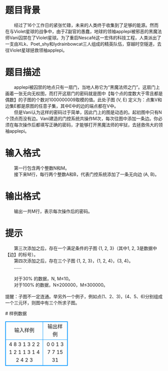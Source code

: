 # 

 
 # 题目背景 
<p>　　经过了16个工作日的紧张忙碌，未来的人类终于收集到了足够的能源。然而在与Violet星球的战争中，由于Z副官的愚蠢，地球的领袖applepi被邪恶的黑魔法师Vani囚禁在了Violet星球。为了重启Nescaf&eacute;这一宏伟的科技工程，人类派出了一支由XLk、Poet_shy和lydrainbowcat三人组成的精英队伍，穿越时空隧道，去往Violet星球拯救领袖applepi。</p> 

 
 # 题目描述 
<p>　　applepi被囚禁的地点只有一扇门，当地人称它为&ldquo;黑魔法师之门&rdquo;。这扇门上画着一张无向无权图，而打开这扇门的密码就是图中【每个点的度数大于零且都是偶数】的子图的个数对1000000009取模的值。此处子图&nbsp;(V,&nbsp;E)&nbsp;定义为：点集V和边集E都是原图的任意子集，其中E中的边的端点都在V中。<br />
　　但是Vani认为这样的密码过于简单，因此门上的图是动态的。起初图中只有N个顶点而没有边。Vani建造的门控系统共操作M次，每次往图中添加一条边。你必须在每次操作后都填写正确的密码，才能够打开黑魔法师的牢狱，去拯救伟大的领袖applepi。</p> 

 
 # 输入格式 
<p>　　第一行包含两个整数N和M。<br />
　　接下来M行，每行两个整数A和B，代表门控系统添加了一条无向边&nbsp;(A,&nbsp;B)。</p> 

 
 # 输出格式 
<p>　　输出一共M行，表示每次操作后的密码。</p> 

 
 # 提示 
<p>　　第三次添加之后，存在一个满足条件的子图&nbsp;{1,&nbsp;2,&nbsp;3}（其中1,&nbsp;2,&nbsp;3是数据中【边】的标号）。<br />
　　第四次添加之后，存在三个子图&nbsp;{1,&nbsp;2,&nbsp;3}，{1,&nbsp;2,&nbsp;4}，{3,&nbsp;4}。<br />
　　&hellip;&hellip;<br />
<br />
　　对于30%&nbsp;的数据，N,&nbsp;M&le;10。<br />
　　对于100%&nbsp;的数据，N&le;200000，M&le;300000。<br />
<br />
提醒：子图不一定连通。举另外一个例子，例如点(1、2、3)，(4、5、6)分别组成一个三元环，则图中有三个所求子图。</p> 
# 样例数据
<style>
        table,table tr th, table tr td { border:1px solid #0094ff; }
        table { width: 200px; min-height: 25px; line-height: 25px; text-align: center; border-collapse: collapse;}   
    </style>
<table>
	<tr>
		<td>输入样例</td>
		<td>输出样例</td>
	</tr>
<tr><td>4 8
3 1
3 2
2 1
2 1
1 3
1 4
2 4
2 3</td><td>0
0
1
3
7
7
15
31</td></tr></table>
